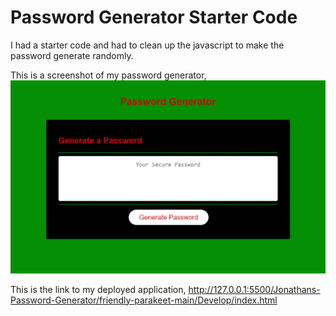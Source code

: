 # Password Generator Starter Code

I had a starter code and had to clean up the javascript to make the password generate randomly.

This is a screenshot of my password generator, ![Alt text](../-_-Password-Generator.png)

This is the link to my deployed application, http://127.0.0.1:5500/Jonathans-Password-Generator/friendly-parakeet-main/Develop/index.html